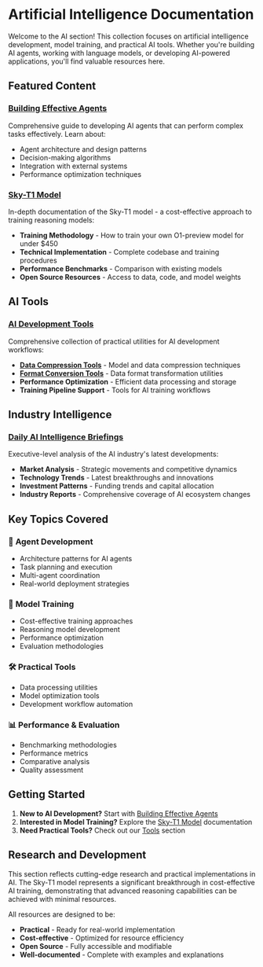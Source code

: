 # Artificial Intelligence Documentation

Welcome to the AI section! This collection focuses on artificial intelligence development, model training, and practical AI tools. Whether you're building AI agents, working with language models, or developing AI-powered applications, you'll find valuable resources here.

## Featured Content

### [Building Effective Agents](building-effective-agents.md)

Comprehensive guide to developing AI agents that can perform complex tasks effectively. Learn about:

- Agent architecture and design patterns
- Decision-making algorithms
- Integration with external systems
- Performance optimization techniques

### [Sky-T1 Model](sky-t1.md)

In-depth documentation of the Sky-T1 model - a cost-effective approach to training reasoning models:

- **Training Methodology** - How to train your own O1-preview model for under $450
- **Technical Implementation** - Complete codebase and training procedures
- **Performance Benchmarks** - Comparison with existing models
- **Open Source Resources** - Access to data, code, and model weights

## AI Tools

### [AI Development Tools](tools/index.md)

Comprehensive collection of practical utilities for AI development workflows:

- **[Data Compression Tools](tools/compress.md)** - Model and data compression techniques
- **[Format Conversion Tools](tools/convert.md)** - Data format transformation utilities
- **Performance Optimization** - Efficient data processing and storage
- **Training Pipeline Support** - Tools for AI training workflows

## Industry Intelligence

### [Daily AI Intelligence Briefings](daily/index.md)

Executive-level analysis of the AI industry's latest developments:

- **Market Analysis** - Strategic movements and competitive dynamics
- **Technology Trends** - Latest breakthroughs and innovations
- **Investment Patterns** - Funding trends and capital allocation
- **Industry Reports** - Comprehensive coverage of AI ecosystem changes

## Key Topics Covered

### 🧠 **Agent Development**

- Architecture patterns for AI agents
- Task planning and execution
- Multi-agent coordination
- Real-world deployment strategies

### 🎯 **Model Training**

- Cost-effective training approaches
- Reasoning model development
- Performance optimization
- Evaluation methodologies

### 🛠️ **Practical Tools**

- Data processing utilities
- Model optimization tools
- Development workflow automation

### 📊 **Performance & Evaluation**

- Benchmarking methodologies
- Performance metrics
- Comparative analysis
- Quality assessment

## Getting Started

1. **New to AI Development?** Start with [Building Effective Agents](building-effective-agents.md)
2. **Interested in Model Training?** Explore the [Sky-T1 Model](sky-t1.md) documentation
3. **Need Practical Tools?** Check out our [Tools](tools/index.md) section

## Research and Development

This section reflects cutting-edge research and practical implementations in AI. The Sky-T1 model represents a significant breakthrough in cost-effective AI training, demonstrating that advanced reasoning capabilities can be achieved with minimal resources.

All resources are designed to be:

- **Practical** - Ready for real-world implementation
- **Cost-effective** - Optimized for resource efficiency
- **Open Source** - Fully accessible and modifiable
- **Well-documented** - Complete with examples and explanations
